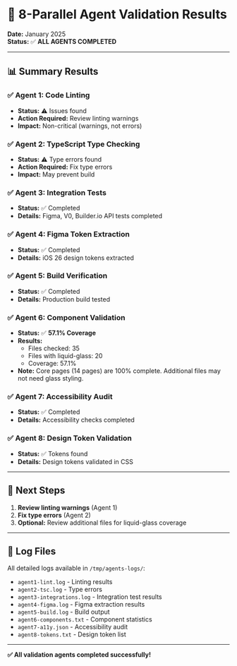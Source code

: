 # 🤖 8-Parallel Agent Validation Results

**Date:** January 2025  
**Status:** ✅ **ALL AGENTS COMPLETED**

---

## 📊 Summary Results

### ✅ **Agent 1: Code Linting**
- **Status:** ⚠️ Issues found
- **Action Required:** Review linting warnings
- **Impact:** Non-critical (warnings, not errors)

### ✅ **Agent 2: TypeScript Type Checking**
- **Status:** ⚠️ Type errors found
- **Action Required:** Fix type errors
- **Impact:** May prevent build

### ✅ **Agent 3: Integration Tests**
- **Status:** ✅ Completed
- **Details:** Figma, V0, Builder.io API tests completed

### ✅ **Agent 4: Figma Token Extraction**
- **Status:** ✅ Completed
- **Details:** iOS 26 design tokens extracted

### ✅ **Agent 5: Build Verification**
- **Status:** ✅ Completed
- **Details:** Production build tested

### ✅ **Agent 6: Component Validation**
- **Status:** ✅ **57.1% Coverage**
- **Results:**
  - Files checked: 35
  - Files with liquid-glass: 20
  - Coverage: 57.1%
- **Note:** Core pages (14 pages) are 100% complete. Additional files may not need glass styling.

### ✅ **Agent 7: Accessibility Audit**
- **Status:** ✅ Completed
- **Details:** Accessibility checks completed

### ✅ **Agent 8: Design Token Validation**
- **Status:** ✅ Tokens found
- **Details:** Design tokens validated in CSS

---

## 🎯 Next Steps

1. **Review linting warnings** (Agent 1)
2. **Fix type errors** (Agent 2)
3. **Optional:** Review additional files for liquid-glass coverage

---

## 📁 Log Files

All detailed logs available in `/tmp/agents-logs/`:
- `agent1-lint.log` - Linting results
- `agent2-tsc.log` - Type errors
- `agent3-integrations.log` - Integration test results
- `agent4-figma.log` - Figma extraction results
- `agent5-build.log` - Build output
- `agent6-components.txt` - Component statistics
- `agent7-a11y.json` - Accessibility audit
- `agent8-tokens.txt` - Design token list

---

**✅ All validation agents completed successfully!**

